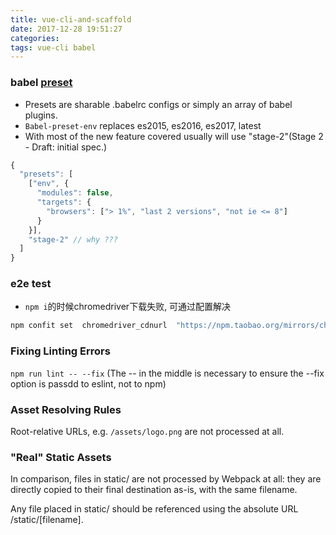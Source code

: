 ```yaml
---
title: vue-cli-and-scaffold
date: 2017-12-28 19:51:27
categories: 
tags: vue-cli babel
---
```

### babel [preset](http://2ality.com/2017/02/babel-preset-env.html)

- Presets are sharable .babelrc configs or simply an array of babel plugins.
- `Babel-preset-env` replaces es2015, es2016, es2017, latest
- With most of the new feature covered usually will use "stage-2"(Stage 2 - Draft: initial spec.)
```js
{
  "presets": [
    ["env", {
      "modules": false,
      "targets": {
        "browsers": ["> 1%", "last 2 versions", "not ie <= 8"]
      }
    }],
    "stage-2" // why ???
  ]
}
```

### e2e test
- `npm i`的时候chromedriver下载失败, 可通过配置解决
```sh
npm confit set  chromedriver_cdnurl  "https://npm.taobao.org/mirrors/chromedriver"
```
### Fixing Linting Errors
`npm run lint -- --fix`
(The -- in the middle is necessary to ensure the --fix option is passdd to eslint, not to npm)

### Asset Resolving Rules
Root-relative URLs, e.g. `/assets/logo.png` are not processed at all.

### "Real" Static Assets
In comparison, files in static/ are not processed by Webpack at all: they are directly copied to their final destination as-is, with the same filename.

Any file placed in static/ should be referenced using the absolute URL /static/[filename].